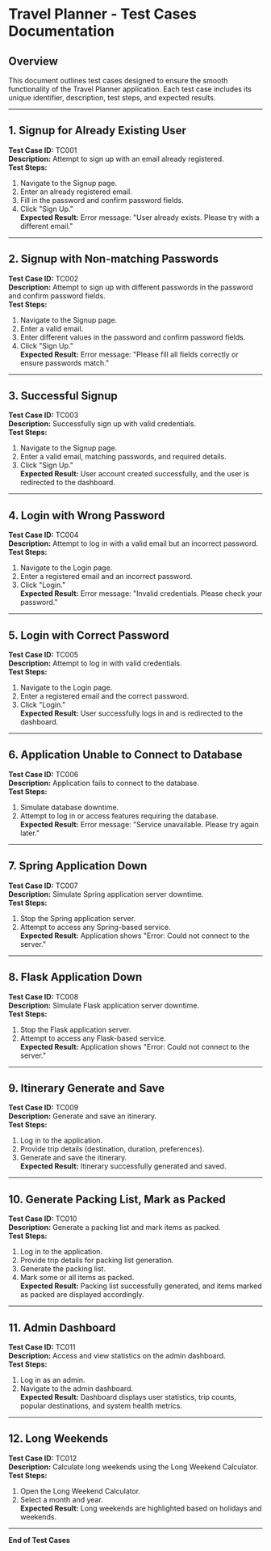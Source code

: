 # Travel Planner - Test Cases Documentation

## Overview
This document outlines test cases designed to ensure the smooth functionality of the Travel Planner application. Each test case includes its unique identifier, description, test steps, and expected results.

---

## **1. Signup for Already Existing User**
**Test Case ID:** TC001  
**Description:** Attempt to sign up with an email already registered.  
**Test Steps:**  
1. Navigate to the Signup page.  
2. Enter an already registered email.  
3. Fill in the password and confirm password fields.  
4. Click "Sign Up."  
**Expected Result:** Error message: "User already exists. Please try with a different email."

---

## **2. Signup with Non-matching Passwords**
**Test Case ID:** TC002  
**Description:** Attempt to sign up with different passwords in the password and confirm password fields.  
**Test Steps:**  
1. Navigate to the Signup page.  
2. Enter a valid email.  
3. Enter different values in the password and confirm password fields.  
4. Click "Sign Up."  
**Expected Result:** Error message: "Please fill all fields correctly or ensure passwords match."

---

## **3. Successful Signup**
**Test Case ID:** TC003  
**Description:** Successfully sign up with valid credentials.  
**Test Steps:**  
1. Navigate to the Signup page.  
2. Enter a valid email, matching passwords, and required details.  
3. Click "Sign Up."  
**Expected Result:** User account created successfully, and the user is redirected to the dashboard.

---

## **4. Login with Wrong Password**
**Test Case ID:** TC004  
**Description:** Attempt to log in with a valid email but an incorrect password.  
**Test Steps:**  
1. Navigate to the Login page.  
2. Enter a registered email and an incorrect password.  
3. Click "Login."  
**Expected Result:** Error message: "Invalid credentials. Please check your password."

---

## **5. Login with Correct Password**
**Test Case ID:** TC005  
**Description:** Attempt to log in with valid credentials.  
**Test Steps:**  
1. Navigate to the Login page.  
2. Enter a registered email and the correct password.  
3. Click "Login."  
**Expected Result:** User successfully logs in and is redirected to the dashboard.

---

## **6. Application Unable to Connect to Database**
**Test Case ID:** TC006  
**Description:** Application fails to connect to the database.  
**Test Steps:**  
1. Simulate database downtime.  
2. Attempt to log in or access features requiring the database.  
**Expected Result:** Error message: "Service unavailable. Please try again later."

---

## **7. Spring Application Down**
**Test Case ID:** TC007  
**Description:** Simulate Spring application server downtime.  
**Test Steps:**  
1. Stop the Spring application server.  
2. Attempt to access any Spring-based service.  
**Expected Result:** Application shows "Error: Could not connect to the server."

---

## **8. Flask Application Down**
**Test Case ID:** TC008  
**Description:** Simulate Flask application server downtime.  
**Test Steps:**  
1. Stop the Flask application server.  
2. Attempt to access any Flask-based service.  
**Expected Result:** Application shows "Error: Could not connect to the server."

---

## **9. Itinerary Generate and Save**
**Test Case ID:** TC009  
**Description:** Generate and save an itinerary.  
**Test Steps:**  
1. Log in to the application.  
2. Provide trip details (destination, duration, preferences).  
3. Generate and save the itinerary.  
**Expected Result:** Itinerary successfully generated and saved.

---

## **10. Generate Packing List, Mark as Packed**
**Test Case ID:** TC010  
**Description:** Generate a packing list and mark items as packed.  
**Test Steps:**  
1. Log in to the application.  
2. Provide trip details for packing list generation.  
3. Generate the packing list.  
4. Mark some or all items as packed.  
**Expected Result:** Packing list successfully generated, and items marked as packed are displayed accordingly.

---

## **11. Admin Dashboard**
**Test Case ID:** TC011  
**Description:** Access and view statistics on the admin dashboard.  
**Test Steps:**  
1. Log in as an admin.  
2. Navigate to the admin dashboard.  
**Expected Result:** Dashboard displays user statistics, trip counts, popular destinations, and system health metrics.

---

## **12. Long Weekends**
**Test Case ID:** TC012  
**Description:** Calculate long weekends using the Long Weekend Calculator.  
**Test Steps:**  
1. Open the Long Weekend Calculator.  
2. Select a month and year.  
**Expected Result:** Long weekends are highlighted based on holidays and weekends.

---

**End of Test Cases**